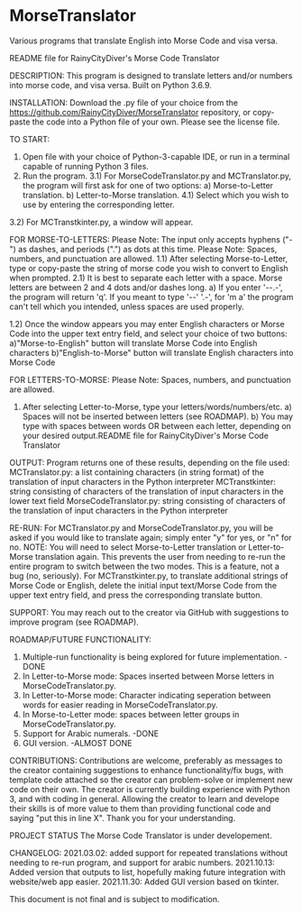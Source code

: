 # MorseTranslator
Various programs that translate English into Morse Code and visa versa. 

README file for RainyCityDiver's Morse Code Translator

DESCRIPTION:
This program is designed to translate letters and/or numbers into morse code, and visa versa. 
Built on Python 3.6.9.

INSTALLATION:
Download the .py file of your choice from the https://github.com/RainyCityDiver/MorseTranslator repository, or copy-paste the code into a Python file of your own. Please see the license file.

TO START:
1) Open file with your choice of Python-3-capable IDE, or run in a terminal capable of running Python 3 files. 
2) Run the program.
3.1) For MorseCodeTranslator.py and MCTranslator.py, the program will first ask for one of two options:
    a) Morse-to-Letter translation.
    b) Letter-to-Morse translation.
4.1) Select which you wish to use by entering the corresponding letter.

3.2) For MCTranstkinter.py, a window will appear. 

FOR MORSE-TO-LETTERS:
Please Note: The input only accepts hyphens ("-") as dashes, and periods (".") as dots at this time. 
Please Note: Spaces, numbers, and punctuation are allowed.
1.1) After selecting Morse-to-Letter, type or copy-paste the string of morse code you wish to convert to English when prompted.
2.1) It is best to separate each letter with a space. Morse letters are between 2 and 4 dots and/or dashes long. 
  a) If you enter '--.-', the program will return 'q'. If you meant to type '--' '.-', for 'm a' the program can't tell which you intended, unless spaces are used properly.

1.2) Once the window appears you may enter English characters or Morse Code into the upper text entry field, and select your choice of two buttons:
    a)"Morse-to-English" button will translate Morse Code into English characters
    b)"English-to-Morse" button will translate English characters into Morse Code
  
FOR LETTERS-TO-MORSE:
Please Note: Spaces, numbers, and punctuation are allowed.
1) After selecting Letter-to-Morse, type your letters/words/numbers/etc. 
  a) Spaces will not be inserted between letters (see ROADMAP).
  b) You may type with spaces between words OR between each letter, depending on your desired output.README file for RainyCityDiver's Morse Code Translator

OUTPUT:
Program returns one of these results, depending on the file used: 
MCTranslator.py: a list containing characters (in string format) of the translation of input characters in the Python interpreter
MCTranstkinter: string consisting of characters of the translation of input characters in the lower text field
MorseCodeTranslator.py: string consisting of characters of the translation of input characters in the Python interpreter

RE-RUN:
For MCTranslator.py and MorseCodeTranslator.py, you will be asked if you would like to translate again; simply enter "y" for yes, or "n" for no. 
NOTE: You will need to select Morse-to-Letter translation or Letter-to-Morse translation again. This prevents the user from needing to re-run the entire program to switch between the two modes. This is a feature, not a bug (no, seriously).
For MCTranstkinter.py, to translate additional strings of Morse Code or English, delete the initial input text/Morse Code from the upper text entry field, and press the corresponding translate button.
  
SUPPORT:
You may reach out to the creator via GitHub with suggestions to improve program (see ROADMAP).

ROADMAP/FUTURE FUNCTIONALITY:
1) Multiple-run functionality is being explored for future implementation. -DONE
2) In Letter-to-Morse mode: Spaces inserted between Morse letters in MorseCodeTranslator.py. 
3) In Letter-to-Morse mode: Character indicating seperation between words for easier reading in MorseCodeTranslator.py. 
4) In Morse-to-Letter mode: spaces between letter groups in MorseCodeTranslator.py. 
5) Support for Arabic numerals. -DONE
6) GUI version. -ALMOST DONE

CONTRIBUTIONS:
Contributions are welcome, preferably as messages to the creator containing suggestions to enhance functionality/fix bugs, with template code attached so the creator can problem-solve or implement new code on their own. The creator is currently building experience with Python 3, and with coding in general. Allowing the creator to learn and develope their skills is of more value to them than providing functional code and saying "put this in line X". Thank you for your understanding.

PROJECT STATUS
The Morse Code Translator is under developement. 

CHANGELOG:
2021.03.02: added support for repeated translations without needing to re-run program, and support for arabic numbers. 
2021.10.13: Added version that outputs to list, hopefully making future integration with website/web app easier.
2021.11.30: Added GUI version based on tkinter. 



This document is not final and is subject to modification. 

